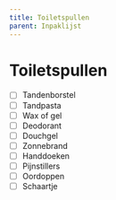 ```yaml
---
title: Toiletspullen
parent: Inpaklijst
---
```


# Toiletspullen

- [ ] Tandenborstel
- [ ] Tandpasta
- [ ] Wax of gel
- [ ] Deodorant
- [ ] Douchgel
- [ ] Zonnebrand
- [ ] Handdoeken
- [ ] Pijnstillers
- [ ] Oordoppen
- [ ] Schaartje
